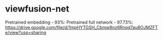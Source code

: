 # viewfusion-net

Pretrained embedding - 93%: 
Pretrained full network - 97.73%: https://drive.google.com/file/d/1mpHYTGSH_Cbmw8nz6Rnqd7au8OJMZFTe/view?usp=sharing
